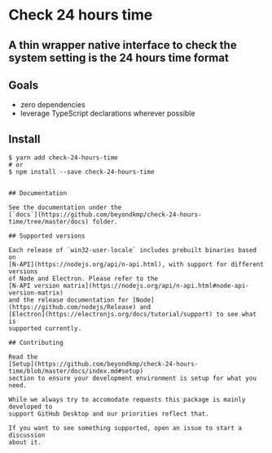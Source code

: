 # Check 24 hours time

## A thin wrapper native interface to check the system setting is the 24 hours time format

## Goals

- zero dependencies
- leverage TypeScript declarations wherever possible

## Install

```shellsession
$ yarn add check-24-hours-time
# or
$ npm install --save check-24-hours-time
```

```

## Documentation

See the documentation under the
[`docs`](https://github.com/beyondkmp/check-24-hours-time/tree/master/docs) folder.

## Supported versions

Each release of `win32-user-locale` includes prebuilt binaries based on
[N-API](https://nodejs.org/api/n-api.html), with support for different versions
of Node and Electron. Please refer to the
[N-API version matrix](https://nodejs.org/api/n-api.html#node-api-version-matrix)
and the release documentation for [Node](https://github.com/nodejs/Release) and
[Electron](https://electronjs.org/docs/tutorial/support) to see what is
supported currently.

## Contributing

Read the
[Setup](https://github.com/beyondkmp/check-24-hours-time/blob/master/docs/index.md#setup)
section to ensure your development environment is setup for what you need.

While we always try to accomodate requests this package is mainly developed to
support GitHub Desktop and our priorities reflect that.

If you want to see something supported, open an issue to start a discussion
about it.
```
